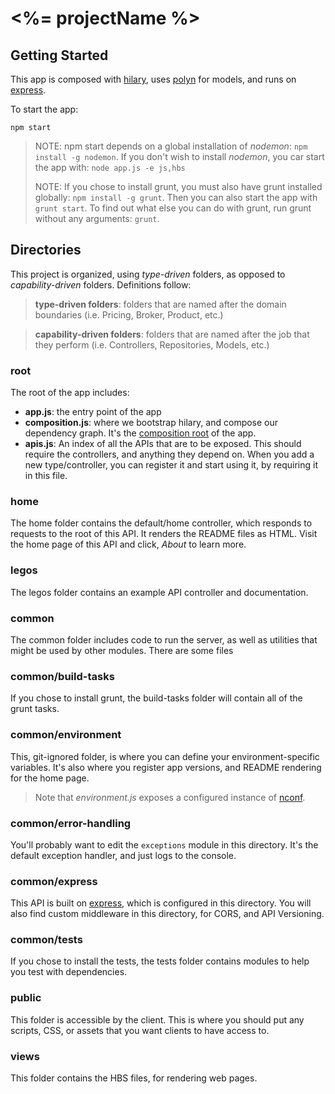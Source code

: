 <%= projectName %>
==========

## Getting Started
This app is composed with [hilary](https://github.com/losandes/hilaryjs), uses [polyn](https://github.com/losandes/polyn) for models, and runs on [express](http://expressjs.com).

To start the app:

```
npm start
```

> NOTE: npm start depends on a global installation of _nodemon_: `npm install -g nodemon`. If you don't wish to install _nodemon_, you car start the app with: `node app.js -e js,hbs`
>
> NOTE: If you chose to install grunt, you must also have grunt installed globally: `npm install -g grunt`. Then you can also start the app with `grunt start`. To find out what else you can do with grunt, run grunt without any arguments: `grunt`.

## Directories
This project is organized, using _type-driven_ folders, as opposed to _capability-driven_ folders. Definitions follow:

> **type-driven folders**: folders that are named after the domain boundaries (i.e. Pricing, Broker, Product, etc.)

> **capability-driven folders**: folders that are named after the job that they perform (i.e. Controllers, Repositories, Models, etc.)

### root
The root of the app includes:

* **app.js**: the entry point of the app
* **composition.js**: where we bootstrap hilary, and compose our dependency graph. It's the [composition root](http://blog.ploeh.dk/2011/07/28/CompositionRoot/) of the app.
* **apis.js**: An index of all the APIs that are to be exposed. This should require the controllers, and anything they depend on. When you add a new type/controller, you can register it and start using it, by requiring it in this file.

### home
The home folder contains the default/home controller, which responds to requests to the root of this API. It renders the README files as HTML. Visit the home page of this API and click, _About_ to learn more.

### legos
The legos folder contains an example API controller and documentation.

### common
The common folder includes code to run the server, as well as utilities that might be used by other modules. There are some files

### common/build-tasks
If you chose to install grunt, the build-tasks folder will contain all of the grunt tasks.

### common/environment
This, git-ignored folder, is where you can define your environment-specific variables. It's also where you register app versions, and README rendering for the home page.

> Note that _environment.js_ exposes a configured instance of [nconf](https://github.com/indexzero/nconf).

### common/error-handling
You'll probably want to edit the `exceptions` module in this directory. It's the default exception handler, and just logs to the console.

### common/express
This API is built on [express](http://expressjs.com), which is configured in this directory. You will also find custom middleware in this directory, for CORS, and API Versioning.

### common/tests
If you chose to install the tests, the tests folder contains modules to help you test with dependencies.

### public
This folder is accessible by the client. This is where you should put any scripts, CSS, or assets that you want clients to have access to.

### views
This folder contains the HBS files, for rendering web pages.
